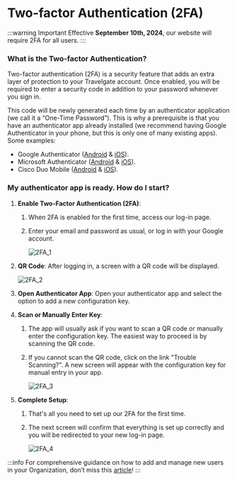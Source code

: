 ﻿---
sidebar_position: 2
---

# Two-factor Authentication (2FA)

:::warning Important
Effective **September 10th, 2024**, our website will require 2FA for all users.
:::

### What is the Two-factor Authentication?

Two-factor authentication (2FA) is a security feature that adds an extra layer of protection to your Travelgate account. Once enabled, you will be required to enter a security code in addition to your password whenever you sign in.

This code will be newly generated each time by an authenticator application (we call it a “One-Time Password”). This is why a prerequisite is that you have an authenticator app already installed (we recommend having Google Authenticator in your phone, but this is only one of many existing apps). Some examples:
- Google Authenticator ([Android](https://play.google.com/store/apps/details?id=com.google.android.apps.authenticator2) & [iOS](https://apps.apple.com/us/app/google-authenticator/id388497605)).
- Microsoft Authenticator ([Android](https://play.google.com/store/apps/details?id=com.azure.authenticator) & [iOS](https://apps.apple.com/es/app/microsoft-authenticator/id983156458)).
- Cisco Duo Mobile ([Android](https://play.google.com/store/apps/details?id=com.duosecurity.duomobile) & [iOS](https://apps.apple.com/us/app/duo-mobile/id422663827)).


### My authenticator app is ready. How do I start?

1. **Enable Two-Factor Authentication (2FA)**:

   1. When 2FA is enabled for the first time, access our log-in page.
   2. Enter your email and password as usual, or log in with your Google account.  

		![2FA_1](https://storage.travelgate.com/kbase/2FA_1.jpg)

2. **QR Code**: After logging in, a screen with a QR code will be displayed.  

	![2FA_2](https://storage.travelgate.com/kbase/2FA_2.jpg)
3. **Open Authenticator App**: Open your authenticator app and select the option to add a new configuration key.
4. **Scan or Manually Enter Key**:
   1. The app will usually ask if you want to scan a QR code or manually enter the configuration key. The easiest way to proceed is by scanning the QR code.
   2. If you cannot scan the QR code, click on the link "Trouble Scanning?". A new screen will appear with the configuration key for manual entry in your app.  

		![2FA_3](https://storage.travelgate.com/kbase/2FA_3.jpg)
5. **Complete Setup**:
   1. That's all you need to set up our 2FA for the first time.
   2. The next screen will confirm that everything is set up correctly and you will be redirected to your new log-in page.  

		![2FA_4](https://storage.travelgate.com/kbase/2FA_4.jpg)


:::info
For comprehensive guidance on how to add and manage new users in your Organization, don’t miss this [article](/kb/account-settings/users-management/how-to-add-manage-users-to-organization)!
:::
